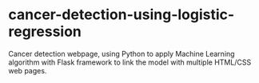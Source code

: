 # cancer-detection-using-logistic-regression
Cancer detection webpage, using Python to apply Machine Learning algorithm with Flask framework to link the model with multiple HTML/CSS web pages.
